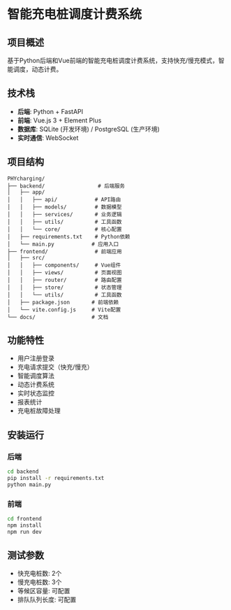 # 智能充电桩调度计费系统

## 项目概述
基于Python后端和Vue前端的智能充电桩调度计费系统，支持快充/慢充模式，智能调度，动态计费。

## 技术栈
- **后端**: Python + FastAPI
- **前端**: Vue.js 3 + Element Plus
- **数据库**: SQLite (开发环境) / PostgreSQL (生产环境)
- **实时通信**: WebSocket

## 项目结构
```
PHYcharging/
├── backend/                 # 后端服务
│   ├── app/
│   │   ├── api/            # API路由
│   │   ├── models/         # 数据模型
│   │   ├── services/       # 业务逻辑
│   │   ├── utils/          # 工具函数
│   │   └── core/           # 核心配置
│   ├── requirements.txt    # Python依赖
│   └── main.py            # 应用入口
├── frontend/               # 前端应用
│   ├── src/
│   │   ├── components/     # Vue组件
│   │   ├── views/          # 页面视图
│   │   ├── router/         # 路由配置
│   │   ├── store/          # 状态管理
│   │   └── utils/          # 工具函数
│   ├── package.json       # 前端依赖
│   └── vite.config.js     # Vite配置
└── docs/                  # 文档
```

## 功能特性
- 用户注册登录
- 充电请求提交（快充/慢充）
- 智能调度算法
- 动态计费系统
- 实时状态监控
- 报表统计
- 充电桩故障处理

## 安装运行

### 后端
```bash
cd backend
pip install -r requirements.txt
python main.py
```

### 前端
```bash
cd frontend
npm install
npm run dev
```

## 测试参数
- 快充电桩数: 2个
- 慢充电桩数: 3个
- 等候区容量: 可配置
- 排队队列长度: 可配置 
